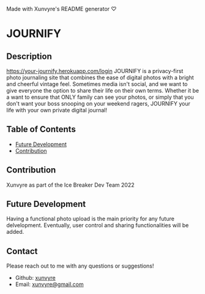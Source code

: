 Made with Xunvyre's README generator ♡
# JOURNIFY
## Description
https://your-journify.herokuapp.com/login
JOURNIFY is a privacy-first photo journaling site that combines the ease of digital photos with a bright and cheerful vintage feel. Sometimes media isn't social, and we want to give everyone the option to share their life on their own terms. Whether it be a want to ensure that ONLY family can see your photos, or simply that you don't want your boss snooping on your weekend ragers, JOURNIFY your life with your own private digital journal!
## Table of Contents

* [Future Development](https://github.com/xunvyre/journify#future-development)
* [Contribution](https://github.com/xunvyre/journify#contribution)

## Contribution
Xunvyre as part of the Ice Breaker Dev Team 2022
## Future Development
Having a functional photo upload is the main priority for any future delvelopment. Eventually, user control and sharing functionalities will be added.
## Contact
Please reach out to me with any questions or suggestions!
* Github: [xunvyre](https://github.com/xunvyre/)
* Email: xunvyre@gmail.com
